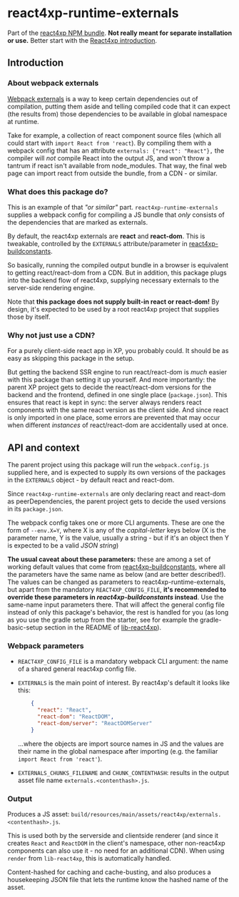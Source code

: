 # react4xp-runtime-externals

Part of the [react4xp NPM bundle](https://www.npmjs.com/package/react4xp). **Not really meant for separate installation or use.**
 Better start with the [React4xp introduction](https://developer.enonic.com/templates/react4xp).

## Introduction

### About webpack externals
[Webpack externals](https://webpack.js.org/configuration/externals/) is a way to keep certain dependencies out of compilation, putting them aside and telling compiled code that it can expect (the results from) those dependencies to be available in global namespace at runtime.

Take for example, a collection of react component source files (which all could start with `import React from 'react`). By compiling them with a webpack config that has an attribute `externals: {"react": "React"},` the compiler will _not_ compile React into the output JS, and won't throw a tantrum if react isn't available from node_modules. That way, the final web page can import react from outside the bundle, from a CDN - or similar.

### What does this package do?

This is an example of that _"or similar"_ part. `react4xp-runtime-externals` supplies a webpack config for compiling a JS bundle that _only_ consists of the dependencies that are marked as externals.

By default, the react4xp externals are **react** and **react-dom**. This is tweakable, controlled by the `EXTERNALS` attribute/parameter in [react4xp-buildconstants](https://www.npmjs.com/package/react4xp-buildconstants).

So basically, running the compiled output bundle in a browser is equivalent to getting react/react-dom from a CDN. But in addition, this package plugs into the backend flow of react4xp, supplying necessary externals to the server-side rendering engine.

Note that **this package does not supply built-in react or react-dom!** By design, it's expected to be used by a root react4xp project that supplies those by itself.

### Why not just use a CDN?

For a purely client-side react app in XP, you probably could. It should be as easy as skipping this package in the setup.

But getting the backend SSR engine to run react/react-dom is _much_ easier with this package than setting it up yourself. And more importantly: the parent XP project gets to decide the react/react-dom versions for the backend and the frontend, defined in one single place (`package.json`). This ensures that react is kept in sync: the server always renders react components with the same react version as the client side. And since react is only imported in one place, some errors are prevented that may occur when different _instances_ of react/react-dom are accidentally used at once.


## API and context

The parent project using this package will run the `webpack.config.js` supplied here, and is expected to supply its own versions of the packages in the `EXTERNALS` object - by default react and react-dom.

Since `react4xp-runtime-externals` are only declaring react and react-dom as peerDependencies, the parent project gets to decide the used versions in its `package.json`.

The webpack config takes one or more CLI arguments. These are one the form of `--env.X=Y`, where X is any of the _capital-letter_ keys below (X is the parameter name, Y is the value, usually a string - but if it's an object then Y is expected to be a valid _JSON string_)

**The usual caveat about these parameters:** these are among a set of working default values that come from [react4xp-buildconstants](https://www.npmjs.com/package/react4xp-buildconstants), where all the parameters have the same name as below (and are better described!). The values can be changed as parameters to react4xp-runtime-externals, but apart from the mandatory `REACT4XP_CONFIG_FILE`, **it's recommended to override these parameters in _react4xp-buildconstants_ instead**. Use the same-name input parameters there. That will affect the general config file instead of only this package's behavior, the rest is handled for you (as long as you use the gradle setup from the starter, see for example the gradle-basic-setup section in the README of [lib-react4xp](https://github.com/enonic/lib-react4xp)).


### Webpack parameters

- `REACT4XP_CONFIG_FILE` is a mandatory webpack CLI argument: the name of a shared general react4xp config file.

- `EXTERNALS` is the main point of interest. By react4xp's default it looks like this:
  ```json
      {
        "react": "React",
        "react-dom": "ReactDOM",
        "react-dom/server": "ReactDOMServer"
      }
  ```
  ...where the objects are import source names in JS and the values are their name in the global namespace after importing (e.g. the familiar `import React from 'react'`).

- `EXTERNALS_CHUNKS_FILENAME` and `CHUNK_CONTENTHASH`: results in the output asset file name `externals.<contenthash>.js`.

### Output

Produces a JS asset: `build/resources/main/assets/react4xp/externals.<contenthash>.js`.

This is used both by the serverside and clientside renderer (and since it creates `React` and `ReactDOM` in the client's namespace, other non-react4xp components can also use it - no need for an additional CDN). When using `render` from `lib-react4xp`, this is automatically handled.

Content-hashed for caching and cache-busting, and also produces a housekeeping JSON file that lets the runtime know the hashed name of the asset.
